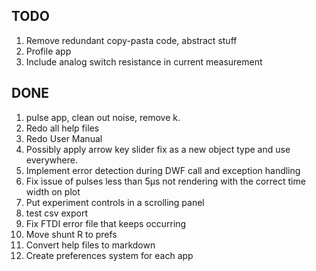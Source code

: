 ## TODO

1. Remove redundant copy-pasta code, abstract stuff
1. Profile app
1. Include analog switch resistance in current measurement

## DONE

1. pulse app, clean out noise, remove k.
1. Redo all help files
1. Redo User Manual
1. Possibly apply arrow key slider fix as a new object type and use everywhere.
1. Implement error detection during DWF call and exception handling
1. Fix issue of pulses less than 5µs not rendering with the correct time width on plot
1. Put experiment controls in a scrolling panel
1. test csv export
1. Fix FTDI error file that keeps occurring
1. Move shunt R to prefs
1. Convert help files to markdown
1. Create preferences system for each app